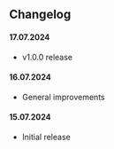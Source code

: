 ## Changelog

#### 17.07.2024

- v1.0.0 release

#### 16.07.2024

- General improvements

#### 15.07.2024

- Initial release
